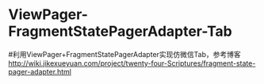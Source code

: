# ViewPager-FragmentStatePagerAdapter-Tab
#利用ViewPager+FragmentStatePagerAdapter实现仿微信Tab，参考博客 http://wiki.jikexueyuan.com/project/twenty-four-Scriptures/fragment-state-pager-adapter.html
